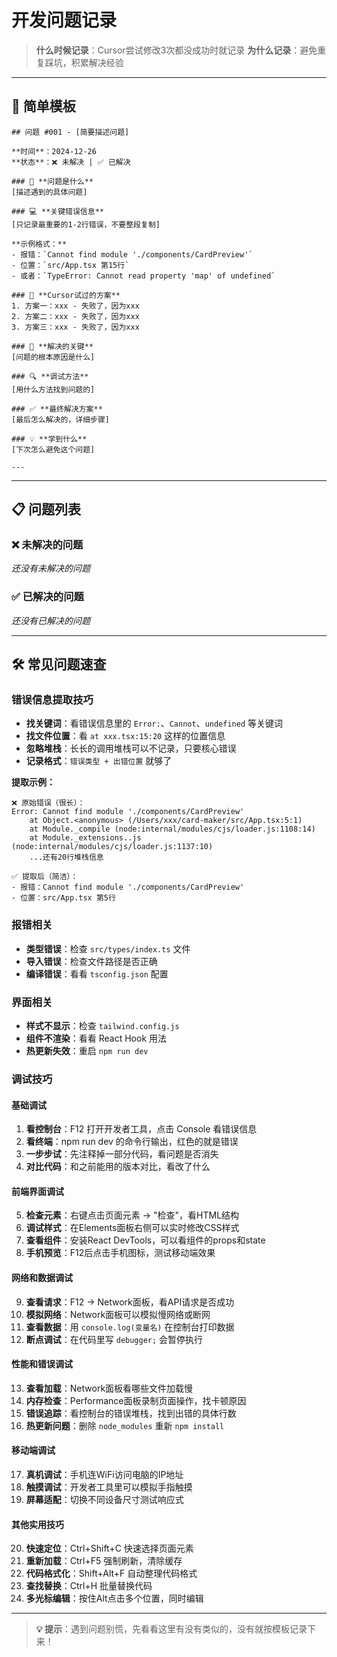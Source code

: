 # 开发问题记录

> **什么时候记录**：Cursor尝试修改3次都没成功时就记录
> **为什么记录**：避免重复踩坑，积累解决经验

---

## 📝 **简单模板**

```
## 问题 #001 - [简要描述问题]

**时间**：2024-12-26
**状态**：❌ 未解决 | ✅ 已解决

### 🐛 **问题是什么**
[描述遇到的具体问题]

### 💻 **关键错误信息**
[只记录最重要的1-2行错误，不要整段复制]

**示例格式：**
- 报错：`Cannot find module './components/CardPreview'`
- 位置：`src/App.tsx 第15行`
- 或者：`TypeError: Cannot read property 'map' of undefined`

### 🔧 **Cursor试过的方案**
1. 方案一：xxx - 失败了，因为xxx
2. 方案二：xxx - 失败了，因为xxx  
3. 方案三：xxx - 失败了，因为xxx

### 🎯 **解决的关键**
[问题的根本原因是什么]

### 🔍 **调试方法**
[用什么方法找到问题的]

### ✅ **最终解决方案**
[最后怎么解决的，详细步骤]

### 💡 **学到什么**
[下次怎么避免这个问题]

---
```

---

## 📋 **问题列表**

### ❌ **未解决的问题**
*还没有未解决的问题*

### ✅ **已解决的问题**
*还没有已解决的问题*

---

## 🛠️ **常见问题速查**

### **错误信息提取技巧**
- **找关键词**：看错误信息里的 `Error:`、`Cannot`、`undefined` 等关键词
- **找文件位置**：看 `at xxx.tsx:15:20` 这样的位置信息
- **忽略堆栈**：长长的调用堆栈可以不记录，只要核心错误
- **记录格式**：`错误类型 + 出错位置` 就够了

**提取示例：**
```
❌ 原始错误（很长）：
Error: Cannot find module './components/CardPreview'
    at Object.<anonymous> (/Users/xxx/card-maker/src/App.tsx:5:1)
    at Module._compile (node:internal/modules/cjs/loader.js:1108:14)
    at Module._extensions..js (node:internal/modules/cjs/loader.js:1137:10)
    ...还有20行堆栈信息

✅ 提取后（简洁）：
- 报错：Cannot find module './components/CardPreview'
- 位置：src/App.tsx 第5行
```

### **报错相关**
- **类型错误**：检查 `src/types/index.ts` 文件
- **导入错误**：检查文件路径是否正确
- **编译错误**：看看 `tsconfig.json` 配置

### **界面相关**
- **样式不显示**：检查 `tailwind.config.js`
- **组件不渲染**：看看 React Hook 用法
- **热更新失效**：重启 `npm run dev`

### **调试技巧**

#### **基础调试**
1. **看控制台**：F12 打开开发者工具，点击 Console 看错误信息
2. **看终端**：npm run dev 的命令行输出，红色的就是错误
3. **一步步试**：先注释掉一部分代码，看问题是否消失
4. **对比代码**：和之前能用的版本对比，看改了什么

#### **前端界面调试**
5. **检查元素**：右键点击页面元素 → "检查"，看HTML结构
6. **调试样式**：在Elements面板右侧可以实时修改CSS样式
7. **查看组件**：安装React DevTools，可以看组件的props和state
8. **手机预览**：F12后点击手机图标，测试移动端效果

#### **网络和数据调试**
9. **查看请求**：F12 → Network面板，看API请求是否成功
10. **模拟网络**：Network面板可以模拟慢网络或断网
11. **查看数据**：用 `console.log(变量名)` 在控制台打印数据
12. **断点调试**：在代码里写 `debugger;` 会暂停执行

#### **性能和错误调试**
13. **查看加载**：Network面板看哪些文件加载慢
14. **内存检查**：Performance面板录制页面操作，找卡顿原因
15. **错误追踪**：看控制台的错误堆栈，找到出错的具体行数
16. **热更新问题**：删除 `node_modules` 重新 `npm install`

#### **移动端调试**
17. **真机调试**：手机连WiFi访问电脑的IP地址
18. **触摸调试**：开发者工具里可以模拟手指触摸
19. **屏幕适配**：切换不同设备尺寸测试响应式

#### **其他实用技巧**
20. **快速定位**：Ctrl+Shift+C 快速选择页面元素
21. **重新加载**：Ctrl+F5 强制刷新，清除缓存
22. **代码格式化**：Shift+Alt+F 自动整理代码格式
23. **查找替换**：Ctrl+H 批量替换代码
24. **多光标编辑**：按住Alt点击多个位置，同时编辑

---

> **💡 提示**：遇到问题别慌，先看看这里有没有类似的，没有就按模板记录下来！ 